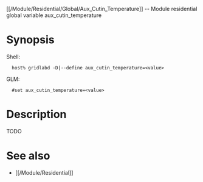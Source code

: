 [[/Module/Residential/Global/Aux_Cutin_Temperature]] -- Module residential global variable aux_cutin_temperature

# Synopsis
Shell:
~~~
  host% gridlabd -D|--define aux_cutin_temperature=<value>
~~~
GLM:
~~~
  #set aux_cutin_temperature=<value>
~~~

# Description

TODO

# See also
* [[/Module/Residential]]
